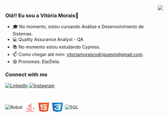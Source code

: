 <img border-radius=100% align="right" height="200" src="https://img.freepik.com/premium-photo/girl-with-laptop-working-digital_1028654-13933.jpg?w=740">


### Olá!! Eu sou a Vitória Morais👋

- 🎓 No momento, estou cursando Análise e Desenvolvimento de Sistemas.
- 💻 Quality Assurance Analyst - QA
- 📚 No momento estou estudando Cypress.
- 📫 Como chegar até mim: vitoriamoraisrodriguesm@gmail.com.
- 😄 Pronomes: Ela/Dela.

### Connect with me

[![LinkedIn](https://img.shields.io/badge/-LinkedIn-000?style=for-the-badge&logo=linkedin&logoColor=fuchsia&color:FFF)](https://www.linkedin.com/in/vitoriamoraisrm/)
[![Instagram](https://img.shields.io/badge/-Instagram-000?style=for-the-badge&logo=instagram&logoColor=fuchsia&color:FFF)](https://www.instagram.com/vitoriamorais.qa/)

##

  <div style="display: inline_block"><br>
  <img align="center" alt="Robot" height="35" src="https://cdn.3dsupply.de/media/cache/b3/b1/b3b116e1294ecb86fd85b1fdad309d82.jpg">
  <img align="center" alt="Java" height="30" width="40" src="https://raw.githubusercontent.com/devicons/devicon/master/icons/java/java-plain.svg">
  <img align="center" alt="HTML" height="30" width="40" src="https://raw.githubusercontent.com/devicons/devicon/master/icons/html5/html5-original.svg">
  <img align="center" alt="CSS" height="30" width="40" src="https://raw.githubusercontent.com/devicons/devicon/master/icons/css3/css3-original.svg">
  <img align="center" alt="SQL" height="30" width="35" src="https://benjaminrichir.fr/img/skills/language/sql.png">
  </div>
